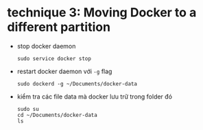 # technique 3: Moving Docker to a different partition

- stop docker daemon
  ```shell
  sudo service docker stop
  ```

- restart docker daemon với `-g` flag
  ```shell
  sudo dockerd -g ~/Documents/docker-data
  ```

- kiểm tra các file data mà docker lưu trữ trong folder đó
  ```shell
  sudo su
  cd ~/Documents/docker-data
  ls
  ```
